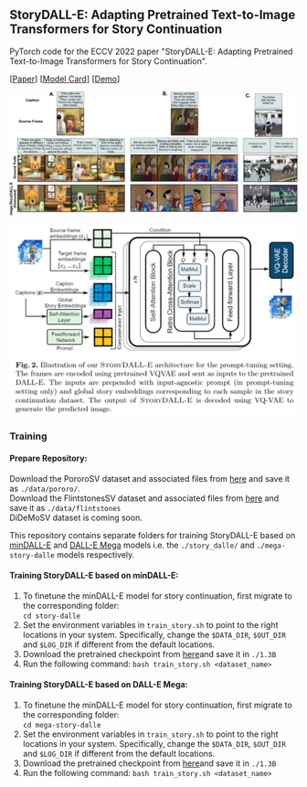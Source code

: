 ## StoryDALL-E: Adapting Pretrained Text-to-Image Transformers for Story Continuation

PyTorch code for the ECCV 2022 paper "StoryDALL-E: Adapting Pretrained Text-to-Image Transformers for Story Continuation".

\[[Paper](https://arxiv.org/abs/2209.06192)\] \[[Model Card](https://github.com/adymaharana/storydalle/blob/main/MODEL_CARD.MD)\] \[[Demo](https://github.com/adymaharana/storydalle/blob/main/DEMO.MD)\]

![image](./assets/story_dalle_predictions.png)

![image](./assets/story_dalle.png)

### Training

#### Prepare Repository:
Download the PororoSV dataset and associated files from [here](https://drive.google.com/file/d/1BqKizOZn4o4dbwNGK7ThCDnNEOVAolnf/view?usp=sharing) and save it as ```./data/pororo/```.<br>
Download the FlintstonesSV dataset and associated files from [here](https://drive.google.com/file/d/1kG4esNwabJQPWqadSDaugrlF4dRaV33_/view?usp=sharing) and save it as ```./data/flintstones```<br>
DiDeMoSV dataset is coming soon.

This repository contains separate folders for training StoryDALL-E based on [minDALL-E](https://github.com/kakaobrain/minDALL-E) and [DALL-E Mega](https://github.com/kuprel/min-dalle) models i.e. the ```./story_dalle/``` and ```./mega-story-dalle``` models respectively.

#### Training StoryDALL-E based on minDALL-E:

1. To finetune the minDALL-E model for story continuation, first migrate to the corresponding folder:\
```cd story-dalle```<br>
2. Set the environment variables in ```train_story.sh``` to point to the right locations in your system. Specifically, change the ```$DATA_DIR```, ```$OUT_DIR``` and ```$LOG_DIR``` if different from the default locations.
3. Download the pretrained checkpoint from [here](https://github.com/kakaobrain/minDALL-E)and save it in ```./1.3B```
4. Run the following command:
```bash train_story.sh <dataset_name>```

   
#### Training StoryDALL-E based on DALL-E Mega:

1. To finetune the minDALL-E model for story continuation, first migrate to the corresponding folder:\
```cd mega-story-dalle```<br>
2. Set the environment variables in ```train_story.sh``` to point to the right locations in your system. Specifically, change the ```$DATA_DIR```, ```$OUT_DIR``` and ```$LOG_DIR``` if different from the default locations.
3. Download the pretrained checkpoint from [here](https://github.com/kakaobrain/minDALL-E)and save it in ```./1.3B```
4. Run the following command:
```bash train_story.sh <dataset_name>```

